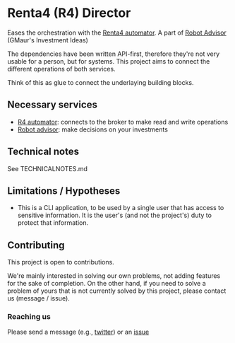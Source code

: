 # Renta4 (R4) Director

Eases the orchestration with the [Renta4 automator](https://github.com/GMaur/r4-automator). A part of [Robot Advisor](https://github.com/RobotAdvisor) (GMaur's Investment Ideas)

The dependencies have been written API-first, therefore they're not very usable for a person, but for systems. This project aims to connect the different operations of both services.

Think of this as glue to connect the underlaying building blocks.

## Necessary services

  * [R4 automator](https://github.com/GMaur/r4-automator): connects to the broker to make read and write operations
  * [Robot advisor](https://github.com/GMaur/robot-advisor): make decisions on your investments

## Technical notes

See TECHNICALNOTES.md

## Limitations / Hypotheses

  * This is a CLI application, to be used by a single user that has access to sensitive information. It is the user's (and not the project's) duty to protect that information.
 
## Contributing

This project is open to contributions.

We're mainly interested in solving our own problems, not adding features for the sake of completion.
On the other hand, if you need to solve a problem of yours that is not currently solved by this
project, please contact us (message / issue).

### Reaching us

Please send a message (e.g., [twitter](https://twitter.com/alvarobiz)) or an [issue](https://github.com/GMaur/r4-investment-director-cli/issues)
